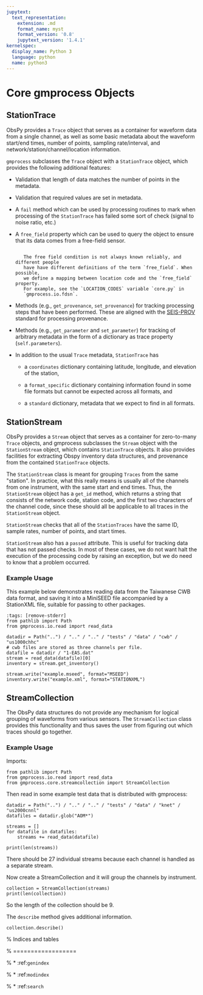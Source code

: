 ```yaml
---
jupytext:
  text_representation:
    extension: .md
    format_name: myst
    format_version: '0.8'
    jupytext_version: '1.4.1'
kernelspec:
  display_name: Python 3
  language: python
  name: python3
---
```


# Core gmprocess Objects


## StationTrace

ObsPy provides a `Trace` object that serves as a container for waveform data 
from a single channel, as well as some basic metadata about the waveform 
start/end times, number of points, sampling rate/interval, and
network/station/channel/location information.

`gmprocess` subclasses the `Trace` object with a `StationTrace` object, 
which provides the following additional features:

- Validation that length of data matches the number of points in the metadata.
- Validation that required values are set in metadata.
- A `fail` method which can be used by processing routines to mark when
  processing of the `StationTrace` has failed some sort of check (signal to
  noise ratio, etc.)
- A `free_field` property which can be used to query the object to ensure that
  its data comes from a free-field sensor. 

  ```{note}

     The free field condition is not always known reliably, and different people
     have have different definitions of the term `free_field`. When possible,
     we define a mapping between location code and the `free_field` property.
     For example, see the `LOCATION_CODES` variable `core.py` in 
     `gmprocess.io.fdsn`.
  ```

- Methods (e.g., `get_provenance`, `set_provenance`) for tracking  processing
  steps that have been performed. These are aligned with the 
  [SEIS-PROV ](http://seismicdata.github.io/SEIS-PROV/_generated_details.html#activities)
  standard for processing provenance.
- Methods (e.g., `get_parameter` and `set_parameter`) for tracking of
  arbitrary metadata in the form of a dictionary as trace property 
  (`self.parameters`).

- In addition to the usual `Trace` metadata, `StationTrace` has

  - a `coordinates` dictionary containing latitude, longitude, and elevation
    of the station,

  - a `format_specific` dictionary containing information found in some file
    formats but cannot be expected across all formats, and

  - a `standard` dictionary, metadata that we expect to find in all formats.


## StationStream

ObsPy provides a `Stream` object that serves as a container for zero-to-many
`Trace` objects, and gmprocess subclasses the `Stream` object with the 
`StationStream` object, which contains `StationTrace` objects. It also 
provides facilities for extracting Obspy inventory data structures, and 
provenance from the contained `StationTrace` objects.

The `StationStream` class is meant for grouping `Traces` from the same 
"station". In practice, what this really means is usually all of the channels 
from one instrument, with the same start and end times. Thus, the 
`StationStream` object has a `get_id` method, which returns a string that 
consists of the network code, station code, and the first two characters of the
channel code, since these should all be applicable to all traces in the 
`StationStream` object.

`StationStream` checks that all of the `StationTraces` have the same ID, 
sample rates, number of points, and start times.

`StationStream` also has a `passed` attribute. This is useful for tracking 
data that has not passed checks. In most of these cases, we do not want halt
the execution of the processing code by raising an exception, but we do need
to know that a problem occurred.


### Example Usage

This example below demonstrates reading data from the Taiwanese CWB
data format, and saving it into a MiniSEED file accompanied by a
StationXML file, suitable for passing to other packages.

```{code-cell} ipython3
:tags: [remove-stderr]
from pathlib import Path
from gmprocess.io.read import read_data

datadir = Path("..") / ".." / ".." / "tests" / "data" / "cwb" / "us1000chhc"
# cwb files are stored as three channels per file.
datafile = datadir / "1-EAS.dat"
stream = read_data(datafile)[0]
inventory = stream.get_inventory()

stream.write("example.mseed", format="MSEED")
inventory.write("example.xml", format="STATIONXML")
```

## StreamCollection

The ObsPy data structures do not provide any mechanism for logical grouping of
waveforms from various sensors. The `StreamCollection` class provides this
functionality and thus saves the user from figuring out which traces should go
together.

### Example Usage

Imports:

```{code-cell} ipython3
from pathlib import Path
from gmprocess.io.read import read_data
from gmprocess.core.streamcollection import StreamCollection
```

Then read in some example test data that is distributed with gmprocess:

```{code-cell} ipython3
datadir = Path("..") / ".." / ".." / "tests" / "data" / "knet" / "us2000cnnl"
datafiles = datadir.glob("AOM*")

streams = []
for datafile in datafiles:
    streams += read_data(datafile)

print(len(streams)) 
```

There should be 27 individual streams because each channel is handled as a 
separate stream. 

Now create a StreamCollection and it will group the channels by instrument.

```{code-cell} ipython3
collection = StreamCollection(streams)
print(len(collection)) 
```

So the length of the collection should be 9.

The `describe` method gives additional information.

```{code-cell} ipython3
collection.describe()
```



% Indices and tables

% ==================

% * :ref:`genindex`

% * :ref:`modindex`

% * :ref:`search`
